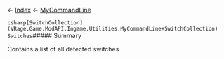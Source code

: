 ← [Index](Api-Index) ← [MyCommandLine](VRage.Game.ModAPI.Ingame.Utilities.MyCommandLine)

```csharp[SwitchCollection](VRage.Game.ModAPI.Ingame.Utilities.MyCommandLine+SwitchCollection) Switches```##### Summary

Contains a list of all detected switches

